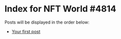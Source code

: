 # Index for NFT World #4814
Posts will be displayed in the order below:

- [Your first post](./001-first.md)

